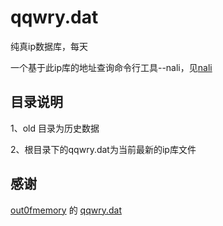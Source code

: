# qqwry.dat
纯真ip数据库，每天

一个基于此ip库的地址查询命令行工具--nali，见[nali](https://github.com/out0fmemory/nali)    

## 目录说明
1、old 目录为历史数据

2、根目录下的qqwry.dat为当前最新的ip库文件

## 感谢
[out0fmemory](https://github.com/out0fmemory) 的 [qqwry.dat](https://github.com/out0fmemory/qqwry.dat)
